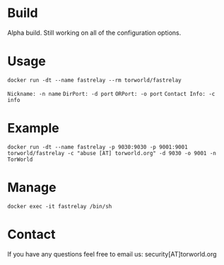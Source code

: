 # Build
Alpha build. Still working on all of the configuration options.

# Usage

`docker run -dt --name fastrelay --rm torworld/fastrelay`

`Nickname: -n name`
`DirPort: -d port`
`ORPort: -o port`
`Contact Info: -c info`

# Example
`docker run -dt --name fastrelay -p 9030:9030 -p 9001:9001 torworld/fastrelay -c "abuse [AT] torworld.org" -d 9030 -o 9001 -n TorWorld`

# Manage
`docker exec -it fastrelay /bin/sh`

# Contact
If you have any questions feel free to email us: security[AT]torworld.org

